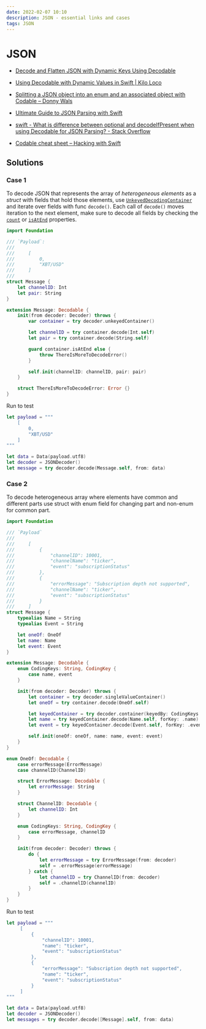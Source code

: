 ```yaml
---
date: 2022-02-07 10:10
description: JSON - essential links and cases
tags: JSON
---
```

# JSON

* [Decode and Flatten JSON with Dynamic Keys Using Decodable](https://swiftsenpai.com/swift/decode-dynamic-keys-json/)

* [Using Decodable with Dynamic Values in Swift | Kilo Loco](https://www.kiloloco.com/articles/009-using-decodable-dynamic-values-swift/)

* [Splitting a JSON object into an enum and an associated object with Codable – Donny Wals](https://www.donnywals.com/splitting-a-json-object-into-an-enum-and-an-associated-object-with-codable/)

* [Ultimate Guide to JSON Parsing with Swift](https://benscheirman.com/2017/06/swift-json/)

* [swift - What is difference between optional and decodeIfPresent when using Decodable for JSON Parsing? - Stack Overflow](https://stackoverflow.com/questions/46292325/what-is-difference-between-optional-and-decodeifpresent-when-using-decodable-for)

* [Codable cheat sheet – Hacking with Swift](https://www.hackingwithswift.com/articles/119/codable-cheat-sheet)


## Solutions

### Case 1

To decode JSON that represents the array of _heterogeneous elements_ as a _struct_ with fields that hold those elements, use [`UnkeyedDecodingContainer`](https://developer.apple.com/documentation/swift/unkeyeddecodingcontainer) and iterate over fields with func `decode()`. Each call of `decode()` moves iteration to the next element, make sure to decode all fields by checking the [`count`](https://developer.apple.com/documentation/swift/unkeyeddecodingcontainer/2892719-count) or [`isAtEnd`](https://developer.apple.com/documentation/swift/unkeyeddecodingcontainer/2892732-isatend) properties.

```swift
import Foundation

/// `Payload`:
///
///     [
///         0,
///         "XBT/USD"
///     ]
///
struct Message {
    let channelID: Int
    let pair: String
}

extension Message: Decodable {
    init(from decoder: Decoder) throws {
        var container = try decoder.unkeyedContainer()

        let channelID = try container.decode(Int.self)
        let pair = try container.decode(String.self)

        guard container.isAtEnd else {
            throw ThereIsMoreToDecodeError()
        }

        self.init(channelID: channelID, pair: pair)
    }

    struct ThereIsMoreToDecodeError: Error {}
}
```

Run to test

```swift
let payload = """
    [
        0,
        "XBT/USD"
    ]
"""

let data = Data(payload.utf8)
let decoder = JSONDecoder()
let message = try decoder.decode(Message.self, from: data)
```

### Case 2

To decode heterogeneous array where elements have common and different parts use struct with enum field for changing part and non-enum for common part.

```swift
import Foundation

/// `Payload`
///
///     [
///         {
///             "channelID": 10001,
///             "channelName": "ticker",
///             "event": "subscriptionStatus"
///         },
///         {
///             "errorMessage": "Subscription depth not supported",
///             "channelName": "ticker",
///             "event": "subscriptionStatus"
///         }
///     ]
struct Message {
    typealias Name = String
    typealias Event = String

    let oneOf: OneOf
    let name: Name
    let event: Event
}

extension Message: Decodable {
    enum CodingKeys: String, CodingKey {
        case name, event
    }

    init(from decoder: Decoder) throws {
        let container = try decoder.singleValueContainer()
        let oneOf = try container.decode(OneOf.self)

        let keyedContainer = try decoder.container(keyedBy: CodingKeys.self)
        let name = try keyedContainer.decode(Name.self, forKey: .name)
        let event = try keyedContainer.decode(Event.self, forKey: .event)

        self.init(oneOf: oneOf, name: name, event: event)
    }
}

enum OneOf: Decodable {
    case errorMessage(ErrorMessage)
    case channelID(ChannelID)

    struct ErrorMessage: Decodable {
        let errorMessage: String
    }

    struct ChannelID: Decodable {
        let channelID: Int
    }

    enum CodingKeys: String, CodingKey {
        case errorMessage, channelID
    }

    init(from decoder: Decoder) throws {
        do {
            let errorMessage = try ErrorMessage(from: decoder)
            self = .errorMessage(errorMessage)
        } catch {
            let channelID = try ChannelID(from: decoder)
            self = .channelID(channelID)
        }
    }
}
```

Run to test

```swift
let payload = """
     [
         {
             "channelID": 10001,
             "name": "ticker",
             "event": "subscriptionStatus"
         },
         {
             "errorMessage": "Subscription depth not supported",
             "name": "ticker",
             "event": "subscriptionStatus"
         }
     ]
"""

let data = Data(payload.utf8)
let decoder = JSONDecoder()
let messages = try decoder.decode([Message].self, from: data)
```
